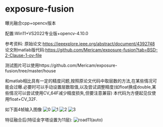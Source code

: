 # exposure-fusion

曝光融合cpp+opencv版本

配置:Win11+VS2022专业版+opencv-4.10.0

参考资料:
原始论文:https://ieeexplore.ieee.org/abstract/document/4392748
论文附matlab版代码:https://github.com/Mericam/exposure-fusion?tab=BSD-2-Clause-1-ov-file

测试图片可以使用https://github.com/Mericam/exposure-fusion/tree/master/house

和matlab相比具有一定的精度问题,按照原论文代码中取层数的方法,在某些情况可能会过曝.必要时可以手动设置层数取值,以及尝试调整精度(如float换成double,某些情况可以尝试使用CV_64F减少精度损失,但要注意兼容)
本代码为方便起见仅使用float+CV_32F.

如下面4帧输入图像
![0](https://github.com/user-attachments/assets/3ebe99e3-8ba6-45b6-9ad1-d5c123bb2b23)
![1](https://github.com/user-attachments/assets/ab84f32e-c941-4327-ba02-a6fc338f031b)
![2](https://github.com/user-attachments/assets/a1f88d73-d32b-40ac-acfc-a7a5a4f0af3e)
![3](https://github.com/user-attachments/assets/3d869dd8-e54a-4031-8127-7bd3617013d1)

特征融合后(特征金字塔设置为11层):
![road11(auto)](https://github.com/user-attachments/assets/8a13e9c0-10d9-4c88-a1cf-7703493ca57b)
